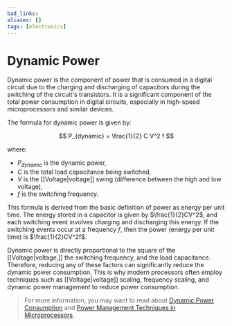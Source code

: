 ```yaml
---
bad_links: 
aliases: []
tags: [electronics]
---
```

# Dynamic Power

Dynamic power is the component of power that is consumed in a digital circuit due to the charging and discharging of capacitors during the switching of the circuit's transistors. It is a significant component of the total power consumption in digital circuits, especially in high-speed microprocessors and similar devices.

The formula for dynamic power is given by:

$$
P_{dynamic} = \frac{1}{2} C V^2 f
$$

where:
- $P_{dynamic}$ is the dynamic power,
- $C$ is the total load capacitance being switched,
- $V$ is the [[Voltage|voltage]] swing (difference between the high and low voltage),
- $f$ is the switching frequency.

This formula is derived from the basic definition of power as energy per unit time. The energy stored in a capacitor is given by $\frac{1}{2}CV^2$, and each switching event involves charging and discharging this energy. If the switching events occur at a frequency $f$, then the power (energy per unit time) is $\frac{1}{2}CV^2f$.

Dynamic power is directly proportional to the square of the [[Voltage|voltage,]] the switching frequency, and the load capacitance. Therefore, reducing any of these factors can significantly reduce the dynamic power consumption. This is why modern processors often employ techniques such as [[Voltage|voltage]] scaling, frequency scaling, and dynamic power management to reduce power consumption.

> For more information, you may want to read about [Dynamic Power Consumption](https://www.google.com/search?q=Dynamic+Power+Consumption) and [Power Management Techniques in Microprocessors](https://www.google.com/search?q=Power+Management+Techniques+in+Microprocessors).